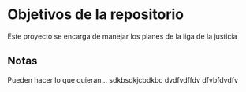 # Objetivos de la repositorio

Este proyecto se encarga de manejar los planes de la liga de la justicia


## Notas
Pueden hacer lo que quieran...
sdkbsdkjcbdkbc dvdfvdffdv dfvbfdvdfv
